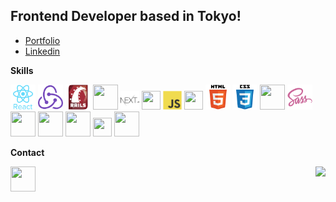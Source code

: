 <h2>Frontend Developer based in Tokyo!</h2>

- [Portfolio](https://sachiko-tokyo.github.io/portfolio_01/)
- [Linkedin](https://www.linkedin.com/in/sachikoyokoyama/)

**Skills**

<img src="https://raw.githubusercontent.com/devicons/devicon/master/icons/react/react-original-wordmark.svg" width="40" height="40" /> <img src="https://raw.githubusercontent.com/devicons/devicon/master/icons/redux/redux-original.svg" width="40" height="40" /> <img src="https://raw.githubusercontent.com/devicons/devicon/master/icons/rails/rails-original-wordmark.svg" width="40" height="40" /> <img src="https://cdn3.iconfinder.com/data/icons/social-media-2068/64/_shopping-512.png" width="40" height="40" /> <img src="https://raw.githubusercontent.com/devicons/devicon/master/icons/nextjs/nextjs-original-wordmark.svg" width="30" height="30" /> <img src="https://github.com/get-icon/geticon/raw/master/icons/typescript-icon.svg" width="30" height="30" /> <img src="https://raw.githubusercontent.com/devicons/devicon/master/icons/javascript/javascript-original.svg" width="30" height="30" /> <img src="https://github.com/get-icon/geticon/raw/master/icons/gsap.svg" width="30" height="30"> <img src="https://raw.githubusercontent.com/devicons/devicon/master/icons/html5/html5-original-wordmark.svg" width="40" height="40" /> <img src="https://raw.githubusercontent.com/devicons/devicon/master/icons/css3/css3-original-wordmark.svg" width="40" height="40" /> <img src="https://cdn.iconscout.com/icon/free/png-512/wordpress-35-569289.png" width="40" height="40"/> <img src="https://raw.githubusercontent.com/devicons/devicon/master/icons/sass/sass-original.svg" width="40" height="40" /> <img src="https://styled-components.com/logo.png" width="40" height="40" /> <img src="https://material-ui.com/static/logo.png" width="40" height="40" /> <img src="https://gw.alipayobjects.com/zos/rmsportal/rlpTLlbMzTNYuZGGCVYM.png" width="40" height="40" /> <img src="https://tetra4d.com/wp-content/uploads/2017/02/adobe-icon.png" width="30" height="30"/> <img src="https://cdn2.downdetector.com/static/uploads/logo/figma2.png" width="40" height="40" />



**Contact**

<a href="mailto:sachiko.dev.0811@gmail.com">
  <img src="https://icons-for-free.com/iconfiles/png/512/google+mail+icon-1320192249286867468.png" width="40" height="40" />
</a>

<a href="https://github.com/sachiko-tokyo">
  <img align="right" src="https://github-readme-stats.vercel.app/api/top-langs/?username=sachiko-tokyo&layout=compact" />
</a>

